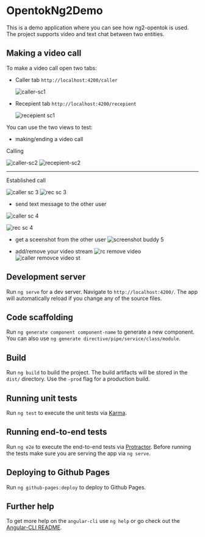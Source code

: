 # OpentokNg2Demo
This is a demo application where you can see how ng2-opentok is used. The project supports video and text chat between two entities.

## Making a video call

To make a video call open two tabs:
  * Caller tab `http://localhost:4200/caller`
 
    ![caller-sc1](https://user-images.githubusercontent.com/4194546/33480016-9d64ff04-d68f-11e7-98bb-3ae7d1199af1.png)

  * Recepient tab `http://localhost:4200/recepient`
 
    ![recepient sc1](https://user-images.githubusercontent.com/4194546/33479739-7f81d51c-d68e-11e7-811e-390cf09bef32.png)

You can use the two views to test:
 * making/ending a video call
  
  Calling
  
![caller-sc2](https://user-images.githubusercontent.com/4194546/33479780-a6b8dd88-d68e-11e7-8341-8c56af080322.png)
![recepient-sc2](https://user-images.githubusercontent.com/4194546/33479798-b6ad33a6-d68e-11e7-8000-9f4199a076e9.png)

------- 

Established call

![caller sc 3](https://user-images.githubusercontent.com/4194546/33479816-c6bbee72-d68e-11e7-945c-0088e489f47f.png)
![rec sc 3](https://user-images.githubusercontent.com/4194546/33479820-c869f55c-d68e-11e7-80e3-e55efcd63709.png)

* send text message to the other user

![caller sc 4](https://user-images.githubusercontent.com/4194546/33479854-f18df4c4-d68e-11e7-9b01-a70b82fd4454.png)

![rec sc 4](https://user-images.githubusercontent.com/4194546/33479863-f6d7d24c-d68e-11e7-8c16-d48c54f99ef2.png)

* get a sceenshot from the other user
![screenshot buddy 5](https://user-images.githubusercontent.com/4194546/33479912-2cc8a890-d68f-11e7-8af6-0d211bdb3417.png)

 * add/remove your video stream
 ![rc remove video](https://user-images.githubusercontent.com/4194546/33479979-7251af9c-d68f-11e7-8211-d354f17d5a29.png)
![caller removce video st](https://user-images.githubusercontent.com/4194546/33479978-6fdd2732-d68f-11e7-9e7a-7bff8926e518.png)

## Development server
Run `ng serve` for a dev server. Navigate to `http://localhost:4200/`. The app will automatically reload if you change any of the source files.

## Code scaffolding

Run `ng generate component component-name` to generate a new component. You can also use `ng generate directive/pipe/service/class/module`.

## Build

Run `ng build` to build the project. The build artifacts will be stored in the `dist/` directory. Use the `-prod` flag for a production build.

## Running unit tests

Run `ng test` to execute the unit tests via [Karma](https://karma-runner.github.io).

## Running end-to-end tests

Run `ng e2e` to execute the end-to-end tests via [Protractor](http://www.protractortest.org/).
Before running the tests make sure you are serving the app via `ng serve`.

## Deploying to Github Pages

Run `ng github-pages:deploy` to deploy to Github Pages.

## Further help

To get more help on the `angular-cli` use `ng help` or go check out the [Angular-CLI README](https://github.com/angular/angular-cli/blob/master/README.md).
